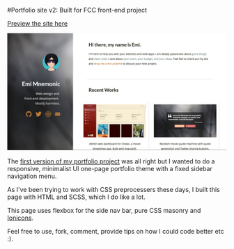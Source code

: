 #Portfolio site v2: Built for FCC front-end project

[Preview the site here](https://emimnemonic.github.io/Portfolio-FCC/)

![Screenshot](./screenshot.png?raw=true "Screenshot of One-page Portfolio site")

The [first version of my portfolio project](http://codepen.io/emimnemonic/full/JGjmeX/) was all right but I wanted to do a responsive, minimalist UI one-page portfolio theme with a fixed sidebar navigation menu.

As I've been trying to work with CSS preprocessers these days, I built this page with HTML and SCSS, which I do like a lot.

This page uses flexbox for the side nav bar, pure CSS masonry and [Ionicons](http://ionicons.com/).

Feel free to use, fork, comment, provide tips on how I could code better etc :).